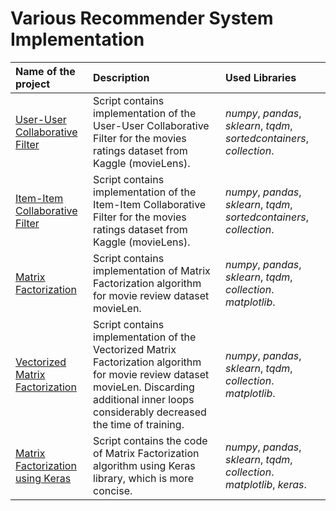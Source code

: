 # Various Recommender System Implementation

| Name of the project | Description | Used Libraries | 
| :---------------------- | :---------------------- | :---------------------- |
| [User-User Collaborative Filter](user_user_collaborative_filter) | Script contains implementation of the User-User Collaborative Filter for the movies ratings dataset from Kaggle (movieLens). | *numpy*, *pandas*, *sklearn*, *tqdm*, *sortedcontainers*, *collection*. |
| [Item-Item Collaborative Filter](item_item_collaborative_filter) | Script contains implementation of the Item-Item Collaborative Filter for the movies ratings dataset from Kaggle (movieLens). | *numpy*, *pandas*, *sklearn*, *tqdm*, *sortedcontainers*, *collection*. |
| [Matrix Factorization](matrix_factorization) | Script contains implementation of Matrix Factorization algorithm for movie review dataset movieLen. | *numpy*, *pandas*, *sklearn*, *tqdm*, *collection*. *matplotlib*. |
| [Vectorized Matrix Factorization](matrix_factorization_vectorized) | Script contains implementation of the Vectorized Matrix Factorization algorithm for movie review dataset movieLen. Discarding additional inner loops considerably decreased the time of training. | *numpy*, *pandas*, *sklearn*, *tqdm*, *collection*. *matplotlib*. |
| [Matrix Factorization using Keras](matrix_factorization_keras) | Script contains the code of Matrix Factorization algorithm using Keras library, which is more concise. | *numpy*, *pandas*, *sklearn*, *tqdm*, *collection*. *matplotlib*, *keras*. |
